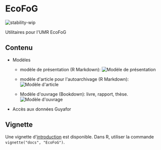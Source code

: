# EcoFoG

![stability-wip](https://img.shields.io/badge/stability-work_in_progress-lightgrey.svg)

Utilitaires pour l'UMR EcoFoG

## Contenu

* Modèles 

  * modèle de présentation (R Markdown):
![Modèle de présentation](docs/Presentation.png)
  
  * modèle d'article pour l'autoarchivage (R Markdown):
![Modèle d'article](docs/Article.png)

  *  Modèle d'ouvrage (Bookdown): livre, rapport, thèse. ![Modèle d'ouvrage](docs/Ouvrage.png)

  
* Accès aux données Guyafor

## Vignette

Une vignette d'[introduction](https://ecofog.github.io/EcoFoG/index.html) est disponible.
Dans R, utiliser la commande `vignette("docs", "EcoFoG")`.


